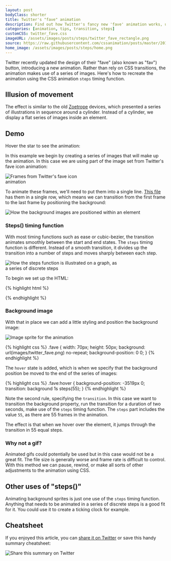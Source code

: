 ```yaml
---
layout: post
bodyClass: shorter
title: Twitter's "fave" animation
description: Find out how Twitter's fancy new 'fave' animation works, using the CSS steps() timing function.
categories: [animation, tips, transition, steps]
customCSS: twitter_fave.css
imageURL: /assets/images/posts/steps/twitter_fave_rectangle.png
source: https://raw.githubusercontent.com/cssanimation/posts/master/2015-01-17-twitter-fave.md
home_image: /assets/images/posts/steps/home.png
---
```


Twitter recently updated the design of their "fave" (also known as "fav") button, introducing a new animation. Rather than rely on CSS transitions, the animation makes use of a series of images. Here's how to recreate the animation using the CSS animation `steps` timing function.

<!--more-->

## Illusion of movement

The effect is similar to the old [Zoetrope](http://en.wikipedia.org/wiki/Zoetrope) devices, which presented a series of illustrations in sequence around a cylinder. Instead of a cylinder, we display a flat series of images inside an element.

## Demo

Hover the star to see the animation:

<section class="fave demo-container tap-to-activate"></section>

In this example we begin by creating a series of images that will make up the animation. In this case we are using part of the image set from Twitter's fave icon animation:

<img src="/assets/images/posts/steps/twitter_fave_rectangle.png" alt="Frames from Twitter's fave icon animation" style="max-width:256px">

To animate these frames, we'll need to put them into a single line. [This file](/assets/images/posts/steps/twitter_fave.png) has them in a single row, which means we can transition from the first frame to the last frame by positioning the background:

<img src="/assets/images/posts/steps/frames.png" alt="How the background images are positioned within an element" style="max-width:514px">

### Steps() timing function

With most timing functions such as ease or cubic-bezier, the transition animates smoothly between the start and end states. The `steps` timing function is different. Instead of a smooth transition, it divides up the transition into a number of steps and moves sharply between each step.

<img src="/assets/images/posts/steps/steps.png" alt="How the steps function is illustrated on a graph, as a series of discrete steps" style="max-width:362px">


To begin we set up the HTML:

{% highlight html %}
<section class="fave"></section>
{% endhighlight %}

### Background image

With that in place we can add a little styling and position the background image:

![Image sprite for the animation](/assets/images/posts/steps/twitter_fave.png)

{% highlight css %}
.fave {
  width: 70px;
  height: 50px;
  background: url(images/twitter_fave.png) no-repeat;
  background-position: 0 0;
}
{% endhighlight %}

The `hover` state is added, which is when we specify that the background position be moved to the end of the series of images:

{% highlight css %}
.fave:hover {
  background-position: -3519px 0;
  transition: background 1s steps(55);
}
{% endhighlight %}

Note the second rule, specifying the `transition`. In this case we want to transition the background property, run the transition for a duration of two seconds, make use of the `steps` timing function. The `steps` part includes the value `55`, as there are 55 frames in the animation.

The effect is that when we hover over the element, it jumps through the transition in 55 equal steps.

### Why not a gif?

Animated gifs could potentially be used but in this case would not be a great fit. The file size is generally worse and frame rate is difficult to control. With this method we can pause, rewind, or make all sorts of other adjustments to the animation using CSS.

## Other uses of "steps()"

Animating background sprites is just one use of the `steps` timing function. Anything that needs to be animated in a series of discrete steps is a good fit for it. You could use it to create a ticking clock for example.

## Cheatsheet

If you enjoyed this article, you can [share it on Twitter](https://twitter.com/intent/tweet?text=Recreate%20the%20Twitter%20fave%20icon%20animation&url=https://cssanimation.rocks/post/twitter-fave/&original_referer=https://cssanimation.rocks) or save this handy summary cheatsheet:

<img src="/tips/twitter-fave.png" alt="Share this summary on Twitter" style="max-width:375px">




